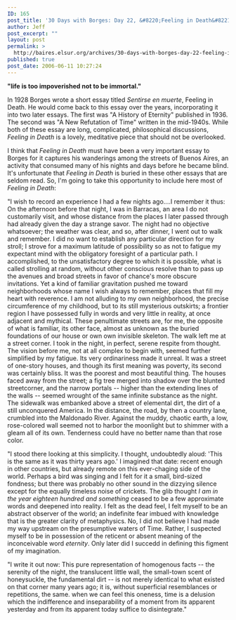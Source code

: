 ```yaml
---
ID: 165
post_title: '30 Days with Borges: Day 22, &#8220;Feeling in Death&#8221;'
author: Jeff
post_excerpt: ""
layout: post
permalink: >
  http://baires.elsur.org/archives/30-days-with-borges-day-22-feeling-in-death/
published: true
post_date: 2006-06-11 10:27:24
---
```

<b>"life is too impoverished not to be immortal."</b>

In 1928 Borges wrote a short essay titled <em>Sentirse en muerte</em>, Feeling in Death. He would come back to this essay over the years, incorporating it into two later essays. The first was "A History of Eternity" published in 1936.  The second was "A New Refutation of Time" written in the mid-1940s. While both of these essay are long, complicated, philosophical discussions, <em>Feeling in Death</em> is a lovely, meditative piece that should not be overlooked. 

I think that <em>Feeling in Death</em> must have been a very important essay to Borges for it captures   his wanderings among the streets of Buenos Aires, an activity that consumed many of his nights and days before he became blind. It's unfortunate that  <em>Feeling in Death</em> is buried in these other essays that are seldom read. So, I'm going to take this opportunity to include here most of <em>Feeling in Death</em>:

"I wish to record an experience I had a few nights ago....I remember it thus: On the afternoon before that night, I was in Barracas, an area I do not customarily visit, and whose distance from the places I later passed through had already given the day a strange savor. The night had no objective whatsoever; the weather was clear, and so, after dinner, I went out to walk and remember. I did no want to establish any particular direction for my stroll; I strove for a maximum latitude of possibility so as not to fatigue my expectant mind with the obligatory foresight of a particular path. I accomplished, to the unsatisfactory degree to which it is possible, what is called strolling at random, without other conscious resolve than to pass up the avenues and broad streets in favor of chance's more obscure invitations. Yet a kind of familiar gravitation pushed me toward neighborhoods whose name I wish always to remember, places that fill my heart with reverence. I am not alluding to my own neighborhood, the precise circumference of my childhood, but to its still mysterious outskirts; a frontier region I have possessed fully in words and very little in reality, at once adjacent and mythical. These penultimate streets are, for me, the opposite of what is familiar, its other face, almost as unknown as the buried foundations of our house or own own invisible skeleton. The walk left me at a street corner. I took in the night, in perfect, serene respite from thought. The vision before me, not at all complex to begin with, seemed further simplified by my fatigue. Its very ordinariness made it unreal. It was a street of one-story houses, and though its first meaning was poverty, its second was certainly bliss. It was the poorest and most beautiful thing. The houses faced away from the street; a fig tree merged into shadow over the blunted streetcorner, and the narrow portals -- higher than the extending lines of the walls -- seemed wrought of the same infinite substance as the night. The sidewalk was embanked above a street of elemental dirt, the dirt of a still unconquered America. In the distance, the road, by then a country lane, crumbled into the Maldonado River. Against the muddy, chaotic earth, a low, rose-colored wall seemed not to harbor the moonlight but to shimmer with a gleam all of its own. Tenderness could have no better name than that rose color.

"I stood there looking at this simplicity. I thought, undoubtedly aloud: 'This is the same as it was thirty years ago.' I imagined that date: recent enough in other countries, but already remote on this ever-chaging side of the world. Perhaps a bird was singing and I felt for it a small, bird-sized fondness; but there was probably no other sound in the dizzying silence except for the equally timeless noise of crickets. The glib thought <em>I am in the year eighteen hundred and something</em> ceased to be a few approximate words and deepened into reality. I felt as the dead feel, I felt myself to be an abstract observer of the world; an indefinite fear imbued with knowledge that is the greater clarity of metaphysics. No, I did not believe I had made my way upstream on the presumptive waters of Time. Rather, I suspected myself to be in possession of the reticent or absent meaning of the inconceivable word <em>eternity</em>. Only later did I succedd in defining this figment of my imagination.

"I write it out now: This pure representation of homogenous facts -- the serenity of the night, the translucent little wall, the small-town scent of honeysuckle, the fundamental dirt -- is not merely identical to what existed on that corner many years ago; it is, without superficial resemblances or repetitions, the same. when we can feel this oneness, time is a delusion which the indifference and inseparability of a moment from its apparent yesterday and from its apparent today suffice to disintegrate."